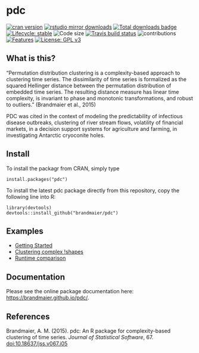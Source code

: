 pdc
===

<!-- badges: start -->

[![cran
version](http://www.r-pkg.org/badges/version/pdc)](https://cran.r-project.org/package=pdc)
[![rstudio mirror
downloads](http://cranlogs.r-pkg.org/badges/pdc)](https://github.com/metacran/cranlogs.app)
[![Total downloads
badge](https://cranlogs.r-pkg.org/badges/grand-total/pdc?color=blue)](https://CRAN.R-project.org/pdc)
[![Lifecycle:
stable](https://img.shields.io/badge/lifecycle-stable-brightgreen.svg)](https://www.tidyverse.org/lifecycle/#stable)
![Code
size](https://img.shields.io/github/languages/code-size/brandmaier/pdc.svg)
[![Travis build
status](https://travis-ci.com/brandmaier/pdc.svg?branch=master)](https://travis-ci.com/brandmaier/pdc)
![contributions](https://img.shields.io/badge/contributions-welcome-brightgreen.svg?style=flat)
[![Features](https://img.shields.io/badge/features-pdc-orange.svg?colorB=2196F3)](https://brandmaier.github.io/pdc/reference/index.html)
[![License: GPL
v3](https://img.shields.io/badge/License-GPLv3-blue.svg)](https://www.gnu.org/licenses/gpl-3.0)

<!-- badges: end -->

What is this?
-------------

“Permutation distribution clustering is a complexity-based approach to
clustering time series. The dissimilarity of time series is formalized
as the squared Hellinger distance between the permutation distribution
of embedded time series. The resulting distance measure has linear time
complexity, is invariant to phase and monotonic transformations, and
robust to outliers.” (Brandmaier et al., 2015)

PDC was cited in the context of modeling the predictability of
infectious disease outbreaks, clustering of river stream flows,
volatility of financial markets, in a decision support systems for
agriculture and farming, in investigating Antarctic cryoconite holes.

Install
-------

To install the packagr from CRAN, simply type

    install.packages("pdc")

To install the latest pdc package directly from this repository, copy
the following line into R:

    library(devtools)
    devtools::install_github("brandmaier/pdc")

Examples
--------

-   [Getting
    Started](https://brandmaier.github.io/pdc/articles/Getting_started.html)
-   [Clustering complex
    !shapes](https://brandmaier.github.io/pdc/articles/Complex_shapes.html)
-   [Runtime
    comparison](https://brandmaier.github.io/pdc/articles/Runtime_comparison.html)

Documentation
-------------

Please see the online package documentation here:
<https://brandmaier.github.io/pdc/>.

References
----------

Brandmaier, A. M. (2015). pdc: An R package for complexity-based
clustering of time series. *Journal of Statistical Software*, 67.
<a href="doi:10.18637/jss.v067.i05" class="uri">doi:10.18637/jss.v067.i05</a>
